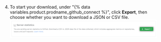 4. To start your download, under "{% data variables.product.prodname_github_connect %}", click **Export**, then choose whether you want to download a JSON or CSV file. ![Screenshot of export button under "Server Statistics" on the GitHub Connect page](/assets/images/help/server-statistics/export-button.png)
